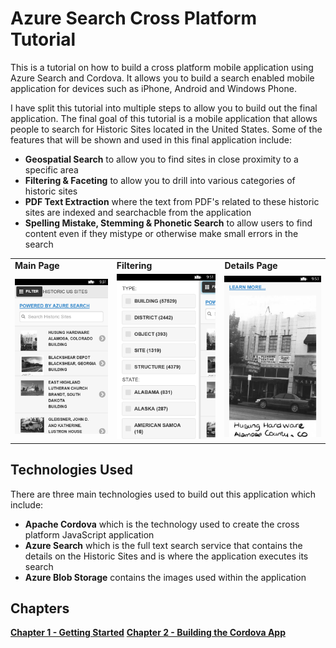 # Azure Search Cross Platform Tutorial

This is a tutorial on how to build a cross platform mobile application using Azure Search and Cordova.  It allows you to build a search enabled mobile application for devices such as iPhone, Android and Windows Phone.

I have split this tutorial into multiple steps to allow you to build out the final application.  The final goal of this tutorial is a mobile application that allows people to search for Historic Sites located in the United States.  Some of the features that will be shown and used in this final application include:

* **Geospatial Search** to allow you to find sites in close proximity to a specific area
* **Filtering & Faceting** to allow you to drill into various categories of historic sites
* **PDF Text Extraction** where the text from PDF's related to these historic sites are indexed and searchacble from the application
* **Spelling Mistake, Stemming & Phonetic Search** to allow users to find content even if they mistype or otherwise make small errors in the search 

<table>
<tr><td><b>Main Page</b></td><td><b>Filtering</b></td><td><b>Details Page</b></td></tr>
<tr><td>
<img src="https://raw.githubusercontent.com/liamca/AzureSearchMobile/master/images/HistoricSites1.png" width="240" width="320">
</td><td>
<img src="https://raw.githubusercontent.com/liamca/AzureSearchMobile/master/images/HistoricSites2.png" width="240" width="320">
</td><td>
<img src="https://raw.githubusercontent.com/liamca/AzureSearchMobile/master/images/HistoricSites3.png" width="240" width="320">
</td></tr>
</table>


## Technologies Used

There are three main technologies used to build out this application which include:
* **Apache Cordova** which is the technology used to create the cross platform JavaScript application
* **Azure Search** which is the full text search service that contains the details on the Historic Sites and is where the application executes its search
* **Azure Blob Storage** contains the images used within the application

## Chapters
[**Chapter 1 - Getting Started**](https://github.com/liamca/AzureSearchMobile/tree/master/Chapter%201%20-%20Getting%20Started)
[**Chapter 2 - Building the Cordova App**](https://github.com/liamca/AzureSearchMobile/tree/master/Chapter%202%20-%20Create%20the%20Cordova%20App)
